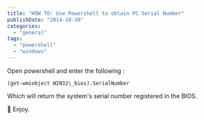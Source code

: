 ```yaml
---
title: "HOW TO: Use Powershell to obtain PC Serial Number"
publishDate: "2014-10-30"
categories: 
  - "general"
tags: 
  - "powershell"
  - "windows"
---
```


Open powershell and enter the following :

```plaintext
(get-wmiobject WIN32\_bios).SerialNumber
```

Which will return the system's serial number registered in the BIOS.

🙂 Enjoy.
